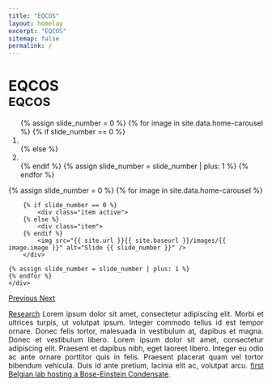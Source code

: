 ```yaml
---
title: "EQCOS"
layout: homelay
excerpt: "EQCOS"
sitemap: false
permalink: /
---
```

<div class="page-header">
<h1>
EQCOS<br>
<small>EQCOS</small>
</h1>
</div>

<div markdown="0" id="home-carousel" class="carousel slide" data-ride="carousel" data-interval="10000" data-pause="null" data-keyboard="true" >
    <!-- Menu -->
    <ol class="carousel-indicators">
        {% assign slide_number = 0 %}
        {% for image in site.data.home-carousel %}
        {% if slide_number == 0 %}
            <li data-target="#home-carousel" data-slide-to="{{ slide_number }}" class="active"></li>
        {% else %}
        <li data-target="#home-carousel" data-slide-to="{{ slide_number }}"></li>
        {% endif %}
        {% assign slide_number = slide_number | plus: 1 %}
        {% endfor %}
    </ol>
    <!-- Items -->
    <div class="carousel-inner">
    {% assign slide_number = 0 %}
    {% for image in site.data.home-carousel %}

        {% if slide_number == 0 %}
            <div class="item active">
        {% else %}
            <div class="item">
        {% endif %}
            <img src="{{ site.url }}{{ site.baseurl }}/images/{{ image.image }}" alt="Slide {{ slide_number }}" />
        </div>

    {% assign slide_number = slide_number | plus: 1 %}
    {% endfor %}
    </div>
  <a class="left carousel-control" href="#home-carousel" role="button" data-slide="prev">
    <span class="glyphicon glyphicon-chevron-left" aria-hidden="true"></span>
    <span class="sr-only">Previous</span>
  </a>
  <a class="right carousel-control" href="#home-carousel" role="button" data-slide="next">
    <span class="glyphicon glyphicon-chevron-right" aria-hidden="true"></span>
    <span class="sr-only">Next</span>
  </a>
</div>
<div align="justify">
<p class="lead"><a href="/research/">Research</a> Lorem ipsum dolor sit amet, consectetur adipiscing elit. Morbi et ultrices turpis, ut volutpat ipsum. Integer commodo tellus id est tempor ornare. Donec felis tortor, malesuada in vestibulum at, dapibus et magna. Donec et vestibulum libero. Lorem ipsum dolor sit amet, consectetur adipiscing elit. Praesent et dapibus nibh, eget laoreet libero. Integer eu odio ac ante ornare porttitor quis in felis. Praesent placerat quam vel tortor bibendum vehicula. Duis id ante pretium, lacinia elit ac, volutpat arcu.  <a href="/bec/">first Belgian lab hosting a Bose-Einstein Condensate</a>.</p>
</div>
